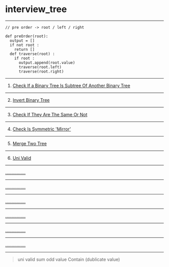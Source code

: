 # interview_tree

---
```
// pre order -> root / left / right

def preOrder(root):
  output = []
  if not root :
    return []
  def traverse(root) :
    if root :
      output.append(root.value)
      traverse(root.left)
      traverse(root.right)
```

---
1. [Check If a Binary Tree Is Subtree Of Another Binary Tree](./challenge1.md)

---
2. [Invert Binary Tree](./challenge2.md)

---
3. [Check If They Are The Same Or Not](./challenge3.md)

---
4. [Check Is Symmetric 'Mirror'](./challenge4.md)

---
5. [Merge Two Tree](./challenge5.md)

---
6. [Uni Valid](./challenge6.md)

---
[................]()

---
[................]()

---
[................]()

---
[................]()

---
[................]()

---
[................]()

---
> uni valid
> sum odd value
> Contain (dublicate value)
> 